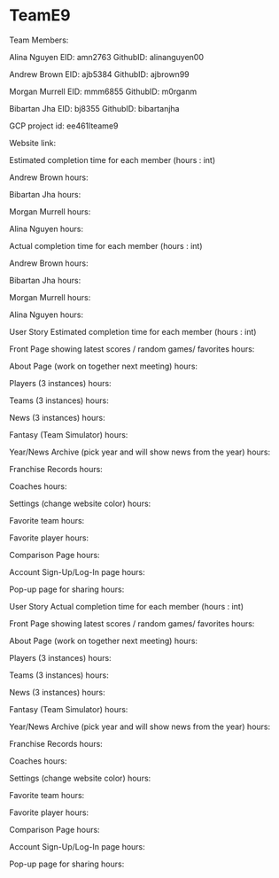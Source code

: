 # TeamE9
Team Members:

Alina Nguyen    EID: amn2763    GithubID: alinanguyen00

Andrew Brown    EID: ajb5384    GithubID: ajbrown99

Morgan Murrell  EID: mmm6855    GithubID: m0rganm

Bibartan Jha    EID: bj8355     GithubID: bibartanjha


GCP project id: ee461lteame9

Website link:

Estimated completion time for each member (hours : int)

Andrew Brown
  hours:
  
Bibartan Jha
  hours:
  
Morgan Murrell
  hours:
  
Alina Nguyen
  hours:


Actual completion time for each member (hours : int)

Andrew Brown
  hours:
  
Bibartan Jha
  hours:
  
Morgan Murrell
  hours:
  
Alina Nguyen
  hours:
  
  
  
User Story Estimated completion time for each member (hours : int)
 
Front Page showing latest scores / random games/ favorites
  hours:
  
About Page (work on together next meeting)
  hours:
  
Players (3 instances)
  hours:
  
Teams (3 instances)
  hours:
  
News (3 instances)
  hours:
  
Fantasy (Team Simulator)
  hours:
  
Year/News Archive (pick year and will show news from the year)
  hours:
  
Franchise Records
  hours:
  
Coaches
  hours:
  
Settings (change website color)
  hours:

Favorite team
  hours:

Favorite player
  hours:

Comparison Page
  hours:

Account Sign-Up/Log-In page
  hours:

Pop-up page for sharing
  hours:
 
 
User Story Actual completion time for each member (hours : int)

Front Page showing latest scores / random games/ favorites
  hours:
  
About Page (work on together next meeting)
  hours:
  
Players (3 instances)
  hours:
  
Teams (3 instances)
  hours:
  
News (3 instances)
  hours:
  
Fantasy (Team Simulator)
  hours:
  
Year/News Archive (pick year and will show news from the year)
  hours:
  
Franchise Records
  hours:
  
Coaches
  hours:
  
Settings (change website color)
  hours:

Favorite team
  hours:

Favorite player
  hours:

Comparison Page
  hours:

Account Sign-Up/Log-In page
  hours:

Pop-up page for sharing
  hours:
